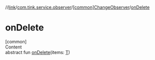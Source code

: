 //[link](../../index.md)/[com.tink.service.observer](../index.md)/[[common]ChangeObserver](index.md)/[onDelete](on-delete.md)



# onDelete  
[common]  
Content  
abstract fun [onDelete](on-delete.md)(items: [T](index.md))  



